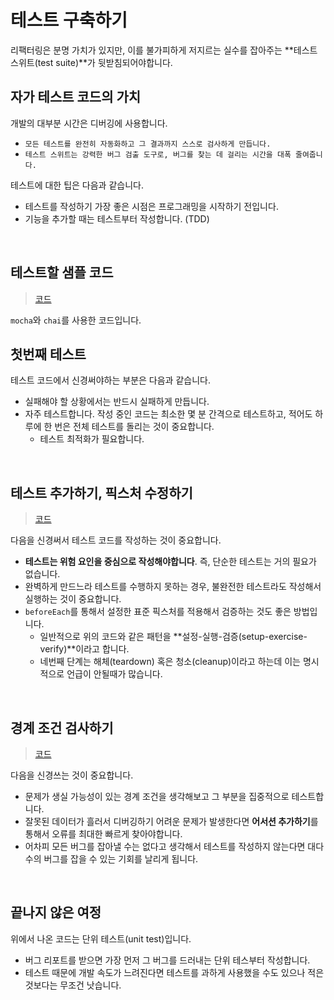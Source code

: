 # 테스트 구축하기

리팩터링은 분명 가치가 있지만, 이를 불가피하게 저지르는 실수를 잡아주는 **테스트 스위트(test suite)**가 뒷받침되어야합니다.

## 자가 테스트 코드의 가치

개발의 대부분 시간은 디버깅에 사용합니다.

- `모든 테스트를 완전히 자동화하고 그 결과까지 스스로 검사하게 만듭니다.`
- `테스트 스위트는 강력한 버그 검출 도구로, 버그를 찾는 데 걸리는 시간을 대폭 줄여줍니다.`

테스트에 대한 팁은 다음과 같습니다.

- 테스트를 작성하기 가장 좋은 시점은 프로그래밍을 시작하기 전입니다.
- 기능을 추가할 때는 테스트부터 작성합니다. (TDD)

<br/>

## 테스트할 샘플 코드

> [코드](https://github.com/Azderica/js-test/tree/526397301b27c776f4de1a12123b2d203dc11896/refactoring/ch4)

`mocha`와 `chai`를 사용한 코드입니다.

## 첫번째 테스트

테스트 코드에서 신경써야하는 부분은 다음과 같습니다.

- 실패해야 할 상황에서는 반드시 실패하게 만듭니다.
- 자주 테스트합니다. 작성 중인 코드는 최소한 몇 분 간격으로 테스트하고, 적어도 하루에 한 번은 전체 테스트를 돌리는 것이 중요합니다.
  - 테스트 최적화가 필요합니다.

<br/>

## 테스트 추가하기, 픽스처 수정하기

> [코드](https://github.com/Azderica/js-test/tree/b7b0fab9b72cdae6d0afc412ff68bd9fcadf2c27/refactoring/ch4)

다음을 신경써서 테스트 코드를 작성하는 것이 중요합니다.

- **테스트는 위험 요인을 중심으로 작성해야합니다**. 즉, 단순한 테스트는 거의 필요가 없습니다.
- 완벽하게 만드느라 테스트를 수행하지 못하는 경우, 불완전한 테스트라도 작성해서 실행하는 것이 중요합니다.
- `beforeEach`를 통해서 설정한 표준 픽스처를 적용해서 검증하는 것도 좋은 방법입니다.
  - 일반적으로 위의 코드와 같은 패턴을 **설정-실행-검증(setup-exercise-verify)**이라고 합니다.
  - 네번째 단계는 해체(teardown) 혹은 청소(cleanup)이라고 하는데 이는 명시적으로 언급이 안될때가 많습니다.

<br/>

## 경계 조건 검사하기

> [코드](https://github.com/Azderica/js-test/tree/master/refactoring/ch4)

다음을 신경쓰는 것이 중요합니다.

- 문제가 생실 가능성이 있는 경계 조건을 생각해보고 그 부분을 집중적으로 테스트합니다.
- 잘못된 데이터가 흘러서 디버깅하기 어려운 문제가 발생한다면 **어서션 추가하기**를 통해서 오류를 최대한 빠르게 찾아야합니다.
- 어차피 모든 버그를 잡아낼 수는 없다고 생각해서 테스트를 작성하지 않는다면 대다수의 버그를 잡을 수 있는 기회를 날리게 됩니다.

<br/>

## 끝나지 않은 여정

위에서 나온 코드는 단위 테스트(unit test)입니다.

- 버그 리포트를 받으면 가장 먼저 그 버그를 드러내는 단위 테스부터 작성합니다.
- 테스트 때문에 개발 속도가 느려진다면 테스트를 과하게 사용했을 수도 있으나 적은 것보다는 무조건 낫습니다.
